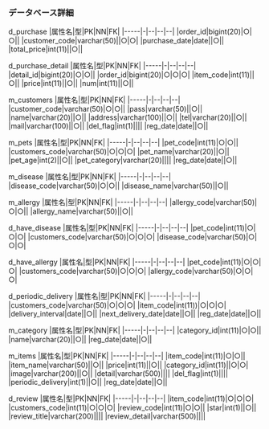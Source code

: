 
### データベース詳細
d_purchase
|属性名|型|PK|NN|FK|
|-----|-|--|--|--|
|order_id|bigint(20)|○|○||
|customer_code|varchar(50)||○|○|
|purchase_date|date||○||
|total_price|int(11)||○||

d_purchase_detail
|属性名|型|PK|NN|FK|
|-----|-|--|--|--|
|detail_id|bigint(20)|○|○||
|order_id|bigint(20)|○|○|○|
|item_code|int(11)||○||
|price|int(11)||○||
|num|int(11)||○||

m_customers
|属性名|型|PK|NN|FK|
|-----|-|--|--|--|
|customer_code|varchar(50)|○|○||
|pass|varchar(50)||○||
|name|varchar(20)||○||
|address|varchar(100)||○||
|tel|varchar(20)||○||
|mail|varchar(100)||○||
|del_flag|int(1)||||
|reg_date|date||○||

m_pets
|属性名|型|PK|NN|FK|
|-----|-|--|--|--|
|pet_code|int(11)|○|○||
|customers_code|varchar(50)|○|○|○|
|pet_name|varchar(20)||○||
|pet_age|int(2)||○||
|pet_category|varchar(20)||||
|reg_date|date||○||

m_disease
|属性名|型|PK|NN|FK|
|-----|-|--|--|--|
|disease_code|varchar(50)|○|○||
|disease_name|varchar(50)||○||

m_allergy
|属性名|型|PK|NN|FK|
|-----|-|--|--|--|
|allergy_code|varchar(50)|○|○||
|allergy_name|varchar(50)||○||

d_have_disease
|属性名|型|PK|NN|FK|
|-----|-|--|--|--|
|pet_code|int(11)|○|○|○|
|customers_code|varchar(50)|○|○|○|
|disease_code|varchar(50)|○|○|○|


d_have_allergy
|属性名|型|PK|NN|FK|
|-----|-|--|--|--|
|pet_code|int(11)|○|○|○|
|customers_code|varchar(50)|○|○|○|
|allergy_code|varchar(50)|○|○|○|

d_periodic_delivery
|属性名|型|PK|NN|FK|
|-----|-|--|--|--|
|customers_code|varchar(50)|○|○|○|
|item_code|int(11))|○|○|○|
|delivery_interval|date||○||
|next_delivery_date|date||○||
|reg_date|date||○||

m_category
|属性名|型|PK|NN|FK|
|-----|-|--|--|--|
|category_id|int(11)|○|○||
|name|varchar(20)||○||
|reg_date|date||○||

m_items
|属性名|型|PK|NN|FK|
|-----|-|--|--|--|
|item_code|int(11)|○|○||
|item_name|varchar(50)||○||
|price|int(11)||○||
|category_id|int(11)||○|○|
|image|varchar(200)||○||
|detail|varchar(500)||||
|del_flag|int(1)||||
|periodic_delivery|int(1)||○||
|reg_date|date||○||

d_review
|属性名|型|PK|NN|FK|
|-----|-|--|--|--|
|item_code|int(11)|○|○|○|
|customers_code|int(11)|○|○|○|
|review_code|int(11)|○|○||
|star|int(1)||○||
|review_title|varchar(200)||||
|review_detail|varchar(500)||||

